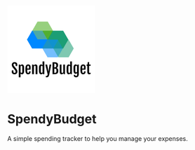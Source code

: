 ![GitHub Logo](assets/logo.png)

# SpendyBudget
A simple spending tracker to help you manage your expenses.
